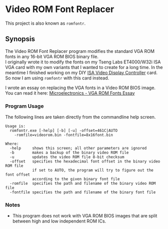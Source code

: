 # Video ROM Font Replacer

This project is also known as ```romfontr```.

## Synopsis
The Video ROM Font Replacer program modifies the standard VGA ROM fonts in any 16-bit VGA ROM BIOS binary file.\
I originally wrote it to modify the fonts on my Tseng Labs ET4000/W32i ISA VGA card with my own variants that I wanted to create for a long time. In the meantime I finished working on my DIY [ISA Video Display Controller](http://www.alexandrugroza.ro/microelectronics/system-design/isa-video-display-controller/index.html) card. So now I am using ```romfontr``` with this card instead.

I wrote an essay on replacing the VGA fonts in a Video ROM BIOS image. You can read it here: [Microelectronics - VGA ROM Fonts Essay](http://www.alexandrugroza.ro/microelectronics/essays-research/vga-rom-fonts/index.html)

### Program Usage

The following lines are taken directly from the commandline help screen.

```
Usage is:
  romfontr.exe [-help] [-b] [-u] -offset=461C|AUTO
    -romfile=videorom.bin -fontfile=8x16font.bin

Where:
  -help     shows this screen; all other parameters are ignored
  -b        makes a backup of the binary video ROM file
  -u        updates the video ROM file 8-bit checksum
  -offset   specifies the hexadecimal font offset in the binary video ROM file
            if set to AUTO, the program will try to figure out the font offset
            according to the given binary font file
  -romfile  specifies the path and filename of the binary video ROM file
  -fontfile specifies the path and filename of the binary font file
```

### Notes
* This program does not work with VGA ROM BIOS images that are split between high and low independent ROM ICs.
